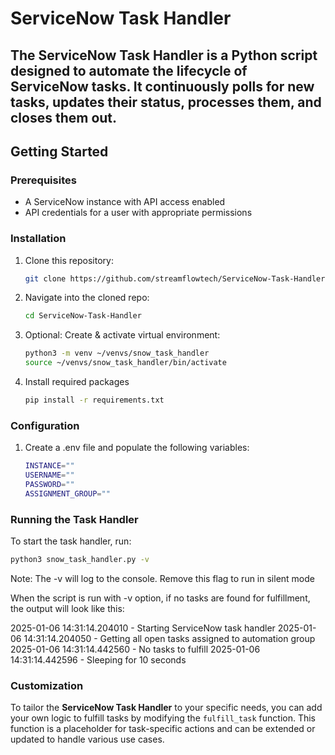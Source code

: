 # ServiceNow Task Handler

The **ServiceNow Task Handler** is a Python script designed to automate the lifecycle of ServiceNow tasks. It continuously polls for new tasks, updates their status, processes them, and closes them out.
---

## Getting Started

### Prerequisites

- A ServiceNow instance with API access enabled
- API credentials for a user with appropriate permissions

### Installation

1. Clone this repository:
   ```bash
   git clone https://github.com/streamflowtech/ServiceNow-Task-Handler.git
2. Navigate into the cloned repo:
   ```bash
   cd ServiceNow-Task-Handler
3. Optional: Create & activate virtual environment:
   ```bash
   python3 -m venv ~/venvs/snow_task_handler
   source ~/venvs/snow_task_handler/bin/activate
4. Install required packages
   ```bash
   pip install -r requirements.txt

### Configuration

1. Create a .env file and populate the following variables:
   ```bash
   INSTANCE=""
   USERNAME=""
   PASSWORD=""
   ASSIGNMENT_GROUP=""

### Running the Task Handler

To start the task handler, run:
   ```bash
   python3 snow_task_handler.py -v
   ```
Note: The -v will log to the console.  Remove this flag to run in silent mode

When the script is run with -v option, if no tasks are found for fulfillment, the output will look like this:

2025-01-06 14:31:14.204010 - Starting ServiceNow task handler
2025-01-06 14:31:14.204050 - Getting all open tasks assigned to automation group
2025-01-06 14:31:14.442560 - No tasks to fulfill
2025-01-06 14:31:14.442596 - Sleeping for 10 seconds

### Customization

To tailor the **ServiceNow Task Handler** to your specific needs, you can add your own logic to fulfill tasks by modifying the `fulfill_task` function. This function is a placeholder for task-specific actions and can be extended or updated to handle various use cases.
